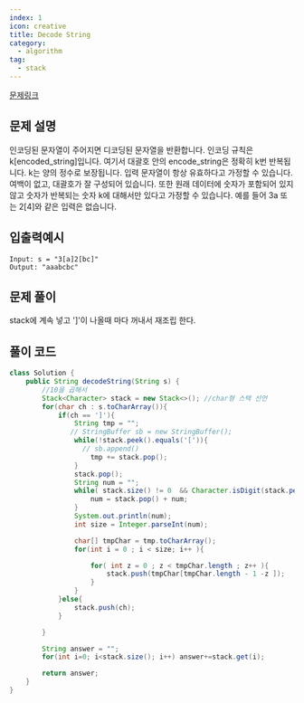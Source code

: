```yaml
---
index: 1
icon: creative
title: Decode String
category:
  - algorithm
tag:
  - stack
---
```


[문제링크](https://leetcode.com/problems/tweet-counts-per-frequency/)

## 문제 설명

인코딩된 문자열이 주어지면 디코딩된 문자열을 반환합니다. 인코딩 규칙은 k[encoded_string]입니다. 여기서 대괄호 안의 encode_string은 정확히 k번 반복됩니다. k는 양의 정수로 보장됩니다. 입력 문자열이 항상 유효하다고 가정할 수 있습니다. 여백이 없고, 대괄호가 잘 구성되어 있습니다. 또한 원래 데이터에 숫자가 포함되어 있지 않고 숫자가 반복되는 숫자 k에 대해서만 있다고 가정할 수 있습니다. 예를 들어 3a 또는 2[4]와 같은 입력은 없습니다.

## 입출력예시

```
Input: s = "3[a]2[bc]"
Output: "aaabcbc"
```

## 문제 풀이

stack에 계속 넣고 ']'이 나올때 마다 꺼내서 재조립 한다.

## 풀이 코드

```java
class Solution {
    public String decodeString(String s) {
        //10을 곱해서
        Stack<Character> stack = new Stack<>(); //char형 스택 선언
        for(char ch : s.toCharArray()){
            if(ch == ']'){
                String tmp = "";
               // StringBuffer sb = new StringBuffer();
                while(!stack.peek().equals('[')){
                  // sb.append()
                    tmp += stack.pop();
                }
                stack.pop();
                String num = "";
                while( stack.size() != 0  && Character.isDigit(stack.peek()) ){
                    num = stack.pop() + num;
                }
                System.out.println(num);
                int size = Integer.parseInt(num);

                char[] tmpChar = tmp.toCharArray();
                for(int i = 0 ; i < size; i++ ){

                    for( int z = 0 ; z < tmpChar.length ; z++ ){
                        stack.push(tmpChar[tmpChar.length - 1 -z ]);
                    }
                }
            }else{
                stack.push(ch);
            }

        }

        String answer = "";
        for(int i=0; i<stack.size(); i++) answer+=stack.get(i);

        return answer;
    }
}
```
